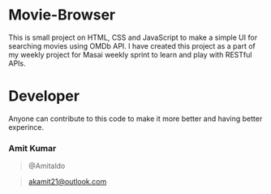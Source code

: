 # Movie-Browser

This is small project on HTML, CSS and JavaScript to make a simple UI for searching movies using OMDb API.
I have created this project as a part of my weekly project for Masai weekly sprint to learn and play with RESTful APIs.

# Developer

Anyone can contribute to this code to make it more better and having better experince.

### Amit Kumar

> @Amitaldo

> akamit21@outlook.com
